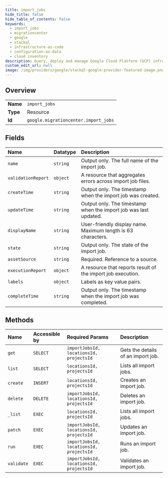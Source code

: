 ```yaml
---
title: import_jobs
hide_title: false
hide_table_of_contents: false
keywords:
  - import_jobs
  - migrationcenter
  - google    
  - stackql
  - infrastructure-as-code
  - configuration-as-data
  - cloud inventory
description: Query, deploy and manage Google Cloud Platform (GCP) infrastructure and resources using SQL
custom_edit_url: null
image: /img/providers/google/stackql-google-provider-featured-image.png
---
```

  
    

## Overview
<table><tbody>
<tr><td><b>Name</b></td><td><code>import_jobs</code></td></tr>
<tr><td><b>Type</b></td><td>Resource</td></tr>
<tr><td><b>Id</b></td><td><code>google.migrationcenter.import_jobs</code></td></tr>
</tbody></table>

## Fields
| Name | Datatype | Description |
|:-----|:---------|:------------|
| `name` | `string` | Output only. The full name of the import job. |
| `validationReport` | `object` | A resource that aggregates errors across import job files. |
| `createTime` | `string` | Output only. The timestamp when the import job was created. |
| `updateTime` | `string` | Output only. The timestamp when the import job was last updated. |
| `displayName` | `string` | User-friendly display name. Maximum length is 63 characters. |
| `state` | `string` | Output only. The state of the import job. |
| `assetSource` | `string` | Required. Reference to a source. |
| `executionReport` | `object` | A resource that reports result of the import job execution. |
| `labels` | `object` | Labels as key value pairs. |
| `completeTime` | `string` | Output only. The timestamp when the import job was completed. |
## Methods
| Name | Accessible by | Required Params | Description |
|:-----|:--------------|:----------------|:------------|
| `get` | `SELECT` | `importJobsId, locationsId, projectsId` | Gets the details of an import job. |
| `list` | `SELECT` | `locationsId, projectsId` | Lists all import jobs. |
| `create` | `INSERT` | `locationsId, projectsId` | Creates an import job. |
| `delete` | `DELETE` | `importJobsId, locationsId, projectsId` | Deletes an import job. |
| `_list` | `EXEC` | `locationsId, projectsId` | Lists all import jobs. |
| `patch` | `EXEC` | `importJobsId, locationsId, projectsId` | Updates an import job. |
| `run` | `EXEC` | `importJobsId, locationsId, projectsId` | Runs an import job. |
| `validate` | `EXEC` | `importJobsId, locationsId, projectsId` | Validates an import job. |
